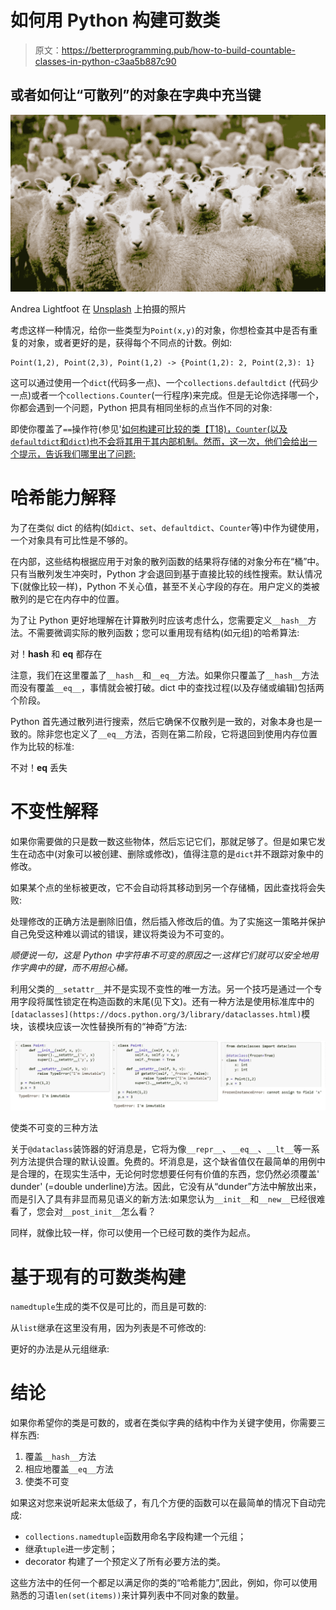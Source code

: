 # 如何用 Python 构建可数类

> 原文：<https://betterprogramming.pub/how-to-build-countable-classes-in-python-c3aa5b887c90>

## 或者如何让“可散列”的对象在字典中充当键

![](img/6cf8d0f1e23e5d9a29261e16c418d0bb.png)

Andrea Lightfoot 在 [Unsplash](https://unsplash.com?utm_source=medium&utm_medium=referral) 上拍摄的照片

考虑这样一种情况，给你一些类型为`Point(x,y)`的对象，你想检查其中是否有重复的对象，或者更好的是，获得每个不同点的计数。例如:

```
Point(1,2), Point(2,3), Point(1,2) -> {Point(1,2): 2, Point(2,3): 1}
```

这可以通过使用一个`dict`(代码多一点)、一个`collections.defaultdict` (代码少一点)或者一个`collections.Counter`(一行程序)来完成。但是无论你选择哪一个，你都会遇到一个问题，Python 把具有相同坐标的点当作不同的对象:

即使你覆盖了`==`操作符(参见'[如何构建可比较的类【T18)，`Counter`(以及`defaultdict`和`dict`)也不会将其用于其内部机制。然而，这一次，他们会给出一个提示，告诉我们哪里出了问题:](/how-to-use-comparable-classes-in-python-a897f9bccf25?sk=e740f80d7836dbc1a43c007245ad79fb)

# 哈希能力解释

为了在类似 dict 的结构(如`dict`、`set`、`defaultdict`、`Counter`等)中作为键使用，一个对象具有可比性是不够的。

在内部，这些结构根据应用于对象的散列函数的结果将存储的对象分布在“桶”中。只有当散列发生冲突时，Python 才会退回到基于直接比较的线性搜索。默认情况下(就像比较一样)，Python 不关心值，甚至不关心字段的存在。用户定义的类被散列的是它在内存中的位置。

为了让 Python 更好地理解在计算散列时应该考虑什么，您需要定义`__hash__`方法。不需要微调实际的散列函数；您可以重用现有结构(如元组)的哈希算法:

对！__hash__ 和 __eq__ 都存在

注意，我们在这里覆盖了`__hash__`和`__eq__`方法。如果你只覆盖了`__hash__`方法而没有覆盖`__eq__`，事情就会被打破。dict 中的查找过程(以及存储或编辑)包括两个阶段。

Python 首先通过散列进行搜索，然后它确保不仅散列是一致的，对象本身也是一致的。除非您也定义了`__eq__`方法，否则在第二阶段，它将退回到使用内存位置作为比较的标准:

不对！__eq__ 丢失

# 不变性解释

如果你需要做的只是数一数这些物体，然后忘记它们，那就足够了。但是如果它发生在动态中(对象可以被创建、删除或修改)，值得注意的是`dict`并不跟踪对象中的修改。

如果某个点的坐标被更改，它不会自动将其移动到另一个存储桶，因此查找将会失败:

处理修改的正确方法是删除旧值，然后插入修改后的值。为了实施这一策略并保护自己免受这种难以调试的错误，建议将类设为不可变的。

*顺便说一句，这是 Python 中字符串不可变的原因之一:这样它们就可以安全地用作字典中的键，而不用担心桶。*

利用父类的`__setattr__`并不是实现不变性的唯一方法。另一个技巧是通过一个专用字段将属性锁定在构造函数的末尾(见下文)。还有一种方法是使用标准库中的`[dataclasses](https://docs.python.org/3/library/dataclasses.html)`模块，该模块应该一次性替换所有的“神奇”方法:

![](img/4dbfcb0aaf0f5250ce81e6e6af5e5100.png)

使类不可变的三种方法

关于`@dataclass`装饰器的好消息是，它将为像`__repr__`、`__eq__`、`__lt__`等一系列方法提供合理的默认设置。免费的。坏消息是，这个缺省值仅在最简单的用例中是合理的，在现实生活中，无论何时您想要任何有价值的东西，您仍然必须覆盖' dunder' (=double underline)方法。因此，它没有从“dunder”方法中解放出来，而是引入了具有非显而易见语义的新方法:如果您认为`__init__`和`__new__`已经很难看了，您会对`__post_init__`怎么看？

同样，就像比较一样，你可以使用一个已经可数的类作为起点。

# 基于现有的可数类构建

`namedtuple`生成的类不仅是可比的，而且是可数的:

从`list`继承在这里没有用，因为列表是不可修改的:

更好的办法是从元组继承:

# 结论

如果你希望你的类是可数的，或者在类似字典的结构中作为关键字使用，你需要三样东西:

1.  覆盖`__hash__`方法
2.  相应地覆盖`__eq__`方法
3.  使类不可变

如果这对您来说听起来太低级了，有几个方便的函数可以在最简单的情况下自动完成:

*   `collections.namedtuple`函数用命名字段构建一个元组；
*   继承`tuple`进一步定制；
*   decorator 构建了一个预定义了所有必要方法的类。

这些方法中的任何一个都足以满足你的类的“哈希能力”,因此，例如，你可以使用熟悉的习语`len(set(items))`来计算列表中不同对象的数量。